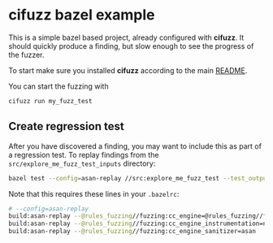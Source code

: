 # cifuzz bazel example
This is a simple bazel based project, already configured with
**cifuzz**. It should quickly produce a finding, but slow enough to
see the progress of the fuzzer.

To start make sure you installed **cifuzz** according to the
main [README](../../README.md).

You can start the fuzzing with
```bash
cifuzz run my_fuzz_test
```

## Create regression test
After you have discovered a finding, you may want to include this as
part of a regression test. To replay findings from the
`src/explore_me_fuzz_test_inputs` directory:

```bash
bazel test --config=asan-replay //src:explore_me_fuzz_test --test_output=streamed
```

Note that this requires these lines in your `.bazelrc`:

```bash
# --config=asan-replay
build:asan-replay --@rules_fuzzing//fuzzing:cc_engine=@rules_fuzzing//fuzzing/engines:replay
build:asan-replay --@rules_fuzzing//fuzzing:cc_engine_instrumentation=none
build:asan-replay --@rules_fuzzing//fuzzing:cc_engine_sanitizer=asan
```
